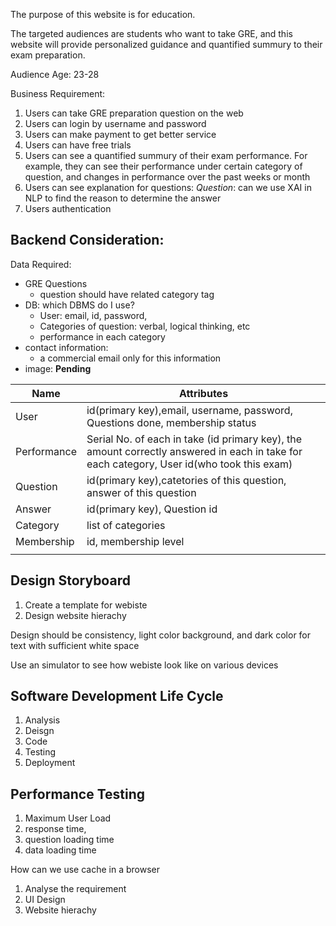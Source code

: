 The purpose of this website is for education.

The targeted audiences are students who want to take GRE, and this website will provide personalized guidance and quantified summury to their exam preparation.

Audience Age: 23-28

Business Requirement:

1. Users can take GRE preparation question on the web
2. Users can login by username and password
3. Users can make payment to get better service
4. Users can have free trials
5. Users can see a quantified summury of their exam performance. For example, they can see their performance under certain category of question, and changes in performance over the past weeks or month
6. Users can see explanation for questions: *Question*: can we use XAI in NLP to find the reason to determine the answer
7. Users authentication


## Backend Consideration:

Data Required:

* GRE Questions
  * question should have related category tag
* DB: which DBMS do I use?
  * User: email, id, password, 
  * Categories of question: verbal, logical thinking, etc
  * performance in each category
* contact information: 
  * a commercial email only for this information
* image: **Pending**

|Name|Attributes|
|----|----------|
|User|id(primary key),email, username, password, Questions done, membership status |
|Performance|Serial No. of each in take (id primary key), the amount correctly answered in each in take for each category, User id(who took this exam) | how many question should a in take consists? 20 for testing purpose
|Question|id(primary key),catetories of this question, answer of this question|
|Answer|id(primary key), Question id|
|Category|list of categories|
|Membership|id, membership level|
|||

## Design Storyboard

1. Create a template for webiste
2. Design website hierachy

Design should be consistency, light color background, and dark color for text with sufficient white space

Use an simulator to see how webiste look like on various devices

## Software Development Life Cycle

1. Analysis
2. Deisgn
3. Code
4. Testing
5. Deployment

## Performance Testing

1. Maximum User Load
2. response time,
3. question loading time
4. data loading time

How can we use cache in a browser

1. Analyse the requirement
2. UI Design
3. Website hierachy





















